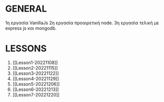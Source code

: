 
# GENERAL
1η εργασία VanillaJs
2η εργασία προαιρετική node.
3η εργασία τελική με express js και mongodb.



# LESSONS
1. [[Lesson1-20221108]]
2. [[Lesson2-20221115]]
3. [[Lesson3-20221122]]
4. [[Lesson4-20221129]]
5. [[Lesson5-20221206]]
6. [[Lesson6-20221213]]
7. [[Lesson7-20221220]]
